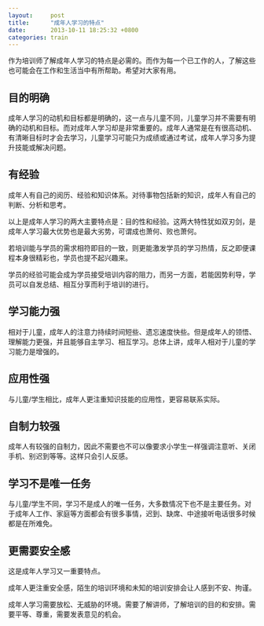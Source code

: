 ```yaml
---
layout:     post
title:      "成年人学习的特点"
date:       2013-10-11 18:25:32 +0800
categories: train
---
```


作为培训师了解成年人学习的特点是必需的。而作为每一个已工作的人，了解这些也可能会在工作和生活当中有所帮助。希望对大家有用。

## 目的明确
成年人学习的动机和目标都是明确的，这一点与儿童不同，儿童学习并不需要有明确的动机和目标。而对成年人学习却是非常重要的。成年人通常是在有很高动机、有清晰目标时才会去学习，儿童学习可能只为成绩或通过考试，成年人学习多为提升技能或解决问题。

## 有经验
成年人有自己的阅历、经验和知识体系。对待事物包括新的知识，成年人有自己的判断、分析和思考。

以上是成年人学习的两大主要特点是：目的性和经验。这两大特性犹如双刃剑，是成年人学习最大优势也是最大劣势，可谓成也萧何、败也萧何。

若培训能与学员的需求相符即目的一致，则更能激发学员的学习热情，反之即便课程本身很精彩也，学员也提不起兴趣来。

学员的经验可能会成为学员接受培训内容的阻力，而另一方面，若能因势利导，学员可以自发总结、相互分享而利于培训的进行。

## 学习能力强
相对于儿童，成年人的注意力持续时间短些、遗忘速度快些。但是成年人的领悟、理解能力更强，并且能够自主学习、相互学习。总体上讲，成年人相对于儿童的学习能力是增强的。

## 应用性强
与儿童/学生相比，成年人更注重知识技能的应用性，更容易联系实际。

## 自制力较强
成年人有较强的自制力，因此不需要也不可以像要求小学生一样强调注意听、关闭手机、别迟到等等。这样只会引人反感。

## 学习不是唯一任务
与儿童/学生不同，学习不是成人的唯一任务，大多数情况下也不是主要任务。对于成年人工作、家庭等方面都会有很多事情，迟到、缺席、中途接听电话很多时候都是在所难免。

## 更需要安全感
这是成年人学习又一重要特点。

成年人更注重安全感，陌生的培训环境和未知的培训安排会让人感到不安、拘谨。

成年人学习需要放松、无威胁的环境。需要了解讲师，了解培训的目的和安排。需要平等、尊重，需要发表意见的机会。
